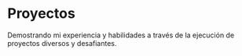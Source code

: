 # Proyectos
Demostrando mi experiencia y habilidades a través de la ejecución de proyectos diversos y desafiantes.
